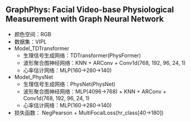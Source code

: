 ## GraphPhys: Facial Video-base Physiological Measurement with Graph Neural Network
* 颜色空间：RGB
* 数据集：VIPL
* Model_TDTransformer
  * 生理信号生成网络：TDTransformer(PhysFormer)
  * 波形聚合图神经网络：KNN + ARConv + Conv1d(768, 192, 96, 24, 1)
  * 心率估计网络：MLP(160->280->140)
* Model_PhysNet
  * 生理信号生成网络：PhysNet(PhysNet)
  * 波形聚合图神经网络：MLP(4096->768) + KNN + ARConv + Conv1d(768, 192, 96, 24, 1)
  * 心率估计网络：MLP(160->280->140)
* 损失函数： NegPearson + MultiFocalLoss(hr_class[40->180])
